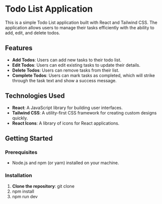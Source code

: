 # Todo List Application

This is a simple Todo List application built with React and Tailwind CSS. The application allows users to manage their tasks efficiently with the ability to add, edit, and delete todos.

## Features

- **Add Todos**: Users can add new tasks to their todo list.
- **Edit Todos**: Users can edit existing tasks to update their details.
- **Delete Todos**: Users can remove tasks from their list.
- **Complete Todos**: Users can mark tasks as completed, which will strike through the task text and show a success message.

## Technologies Used

- **React**: A JavaScript library for building user interfaces.
- **Tailwind CSS**: A utility-first CSS framework for creating custom designs quickly.
- **React Icons**: A library of icons for React applications.

## Getting Started

### Prerequisites

- Node.js and npm (or yarn) installed on your machine.

### Installation

1. **Clone the repository**:
   git clone <repository-url>
2.  npm install
3.  npm run dev
